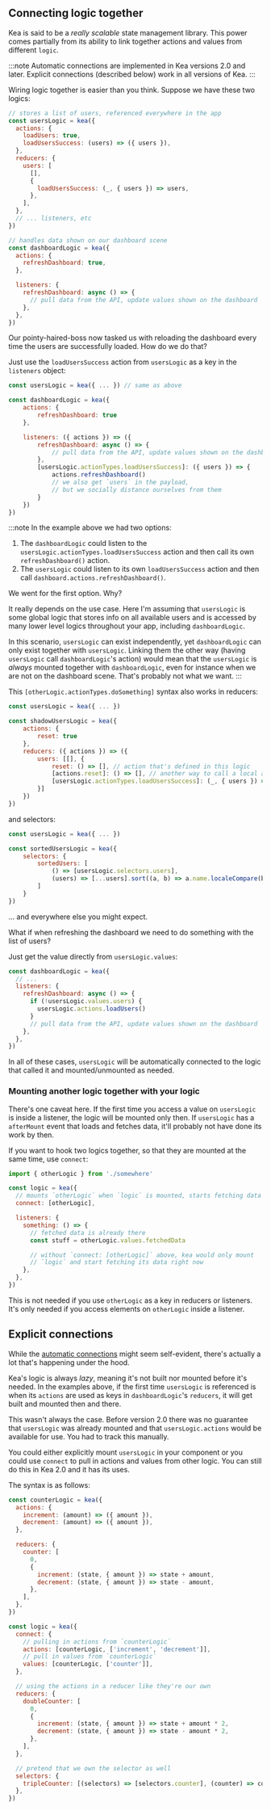## Connecting logic together

Kea is said to be a _really scalable_ state management library. This power comes partially from its
ability to link together actions and values from different `logic`.

:::note
Automatic connections are implemented in Kea versions 2.0 and later. Explicit connections (described
below) work in all versions of Kea.
:::

Wiring logic together is easier than you think. Suppose we have these two logics:

```javascript
// stores a list of users, referenced everywhere in the app
const usersLogic = kea({
  actions: {
    loadUsers: true,
    loadUsersSuccess: (users) => ({ users }),
  },
  reducers: {
    users: [
      [],
      {
        loadUsersSuccess: (_, { users }) => users,
      },
    ],
  },
  // ... listeners, etc
})

// handles data shown on our dashboard scene
const dashboardLogic = kea({
  actions: {
    refreshDashboard: true,
  },

  listeners: {
    refreshDashboard: async () => {
      // pull data from the API, update values shown on the dashboard
    },
  },
})
```

Our pointy-haired-boss now tasked us with reloading the dashboard every time the users are
successfully loaded. How do we do that?

Just use the `loadUsersSuccess` action from `usersLogic` as a key in the `listeners` object:

```javascript
const usersLogic = kea({ ... }) // same as above

const dashboardLogic = kea({
    actions: {
        refreshDashboard: true
    },

    listeners: ({ actions }) => ({
        refreshDashboard: async () => {
            // pull data from the API, update values shown on the dashboard
        },
        [usersLogic.actionTypes.loadUsersSuccess]: ({ users }) => {
            actions.refreshDashboard()
            // we also get `users` in the payload,
            // but we socially distance ourselves from them
        }
    })
})
```

:::note
In the example above we had two options:

1. The `dashboardLogic` could listen to the `usersLogic.actionTypes.loadUsersSuccess` action and then call
   its own `refreshDashboard()` action.
2. The `usersLogic` could listen to its own `loadUsersSuccess` action and then call
   `dashboard.actions.refreshDashboard()`.

We went for the first option. Why?

It really depends on the use case. Here I'm assuming that `usersLogic` is some global logic that
stores info on all available users and is accessed by many lower level logics throughout your app,
including `dashboardLogic`.

In this scenario, `usersLogic` can exist independently, yet `dashboardLogic` can only exist together
with `usersLogic`. Linking them the other way (having `usersLogic` call `dashboardLogic`'s action)
would mean that the `usersLogic` is _always_ mounted together with `dashboardLogic`, even for instance
when we are not on the dashboard scene. That's probably not what we want.
:::

This `[otherLogic.actionTypes.doSomething]` syntax also works in reducers:

```javascript
const usersLogic = kea({ ... })

const shadowUsersLogic = kea({
    actions: {
        reset: true
    },
    reducers: ({ actions }) => ({
        users: [[], {
            reset: () => [], // action that's defined in this logic
            [actions.reset]: () => [], // another way to call a local action
            [usersLogic.actionTypes.loadUsersSuccess]: (_, { users }) => users
        }]
    })
})
```

and selectors:

```javascript
const usersLogic = kea({ ... })

const sortedUsersLogic = kea({
    selectors: {
        sortedUsers: [
            () => [usersLogic.selectors.users],
            (users) => [...users].sort((a, b) => a.name.localeCompare(b.name))
        ]
    }
})
```

... and everywhere else you might expect.

What if when refreshing the dashboard we need to do something with the list of users?

Just get the value directly from `usersLogic.values`:

```javascript
const dashboardLogic = kea({
  // ...
  listeners: {
    refreshDashboard: async () => {
      if (!usersLogic.values.users) {
        usersLogic.actions.loadUsers()
      }
      // pull data from the API, update values shown on the dashboard
    },
  },
})
```

In all of these cases, `usersLogic` will be automatically connected to the logic that called it
and mounted/unmounted as needed.

### Mounting another logic together with your logic

There's one caveat here. If the first time you access a value on `usersLogic` is inside a listener,
the logic will be mounted only then. If `usersLogic` has a `afterMount` event that loads and fetches data,
it'll probably not have done its work by then.

If you want to hook two logics together, so that they are mounted at the same time, use `connect`:

```javascript
import { otherLogic } from './somewhere'

const logic = kea({
  // mounts `otherLogic` when `logic` is mounted, starts fetching data
  connect: [otherLogic],

  listeners: {
    something: () => {
      // fetched data is already there
      const stuff = otherLogic.values.fetchedData

      // without `connect: [otherLogic]` above, kea would only mount
      // `logic` and start fetching its data right now
    },
  },
})
```

This is not needed if you use `otherLogic` as a key in reducers or listeners. It's only needed if you
access elements on `otherLogic` inside a listener.

## Explicit connections

While the [automatic connections](/docs/guide/additional#connecting-logic-together) might seem self-evident, there's actually a lot that's
happening under the hood.

Kea's logic is always _lazy_, meaning it's not built nor mounted before it's needed. In the examples
above, if the first time `usersLogic` is referenced is when its `actions` are used as keys in
`dashboardLogic`'s `reducers`, it will get built and mounted then and there.

This wasn't always the case. Before version 2.0 there was no guarantee that `usersLogic` was already
mounted and that `usersLogic.actions` would be available for use. You had to track this manually.

You could either explicitly mount `usersLogic` in your component or you could use `connect` to
pull in actions and values from other logic. You can still do this in Kea 2.0 and it has its uses.

The syntax is as follows:

```javascript
const counterLogic = kea({
  actions: {
    increment: (amount) => ({ amount }),
    decrement: (amount) => ({ amount }),
  },

  reducers: {
    counter: [
      0,
      {
        increment: (state, { amount }) => state + amount,
        decrement: (state, { amount }) => state - amount,
      },
    ],
  },
})

const logic = kea({
  connect: {
    // pulling in actions from `counterLogic`
    actions: [counterLogic, ['increment', 'decrement']],
    // pull in values from `counterLogic`
    values: [counterLogic, ['counter']],
  },

  // using the actions in a reducer like they're our own
  reducers: {
    doubleCounter: [
      0,
      {
        increment: (state, { amount }) => state + amount * 2,
        decrement: (state, { amount }) => state - amount * 2,
      },
    ],
  },

  // pretend that we own the selector as well
  selectors: {
    tripleCounter: [(selectors) => [selectors.counter], (counter) => counter * 3],
  },
})
```
